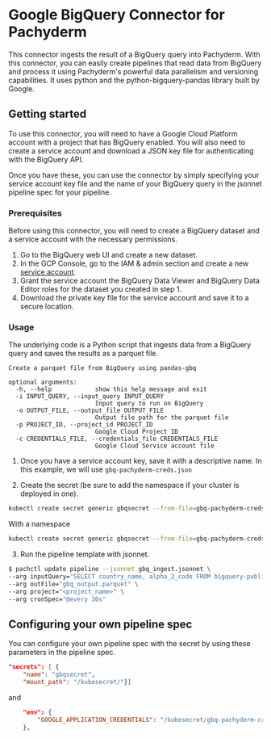 # Google BigQuery Connector for Pachyderm
This connector ingests the result of a BigQuery query into Pachyderm. With this connector, you can easily create pipelines that read data from BigQuery and process it using Pachyderm's powerful data parallelism and versioning capabilities. It uses python and the python-bigquery-pandas library built by Google. 

## Getting started
To use this connector, you will need to have a Google Cloud Platform account with a project that has BigQuery enabled. You will also need to create a service account and download a JSON key file for authenticating with the BigQuery API.

Once you have these, you can use the connector by simply specifying your service account key file and the name of your BigQuery query in the jsonnet pipeline spec for your pipeline.

### Prerequisites
Before using this connector, you will need to create a BigQuery dataset and a service account with the necessary permissions.

1. Go to the BigQuery web UI and create a new dataset.
2. In the GCP Console, go to the IAM & admin section and create a new [service account](https://console.cloud.google.com/iam-admin/serviceaccounts/).
3. Grant the service account the BigQuery Data Viewer and BigQuery Data Editor roles for the dataset you created in step 1.
4. Download the private key file for the service account and save it to a secure location.

### Usage
The underlying code is a Python script that ingests data from a BigQuery query and saves the results as a parquet file.

```
Create a parquet file from BigQuery using pandas-gbq

optional arguments:
  -h, --help            show this help message and exit
  -i INPUT_QUERY, --input_query INPUT_QUERY
                        Input query to run on BigQuery
  -o OUTPUT_FILE, --output_file OUTPUT_FILE
                        Output file path for the parquet file
  -p PROJECT_ID, --project_id PROJECT_ID
                        Google Cloud Project ID
  -c CREDENTIALS_FILE, --credentials_file CREDENTIALS_FILE
                        Google Cloud Service account file
```

1. Once you have a service account key, save it with a descriptive name. In this example, we will use `gbq-pachyderm-creds.json`

2. Create the secret (be sure to add the namespace if your cluster is deployed in one).

```bash
kubectl create secret generic gbqsecret --from-file=gbq-pachyderm-creds.json
```
With a namespace
```bash
kubectl create secret generic gbqsecret --from-file=gbq-pachyderm-creds.json -n mynamespace
```

3. Run the pipeline template with jsonnet.  

```bash
$ pachctl update pipeline --jsonnet gbq_ingest.jsonnet \
--arg inputQuery="SELECT country_name, alpha_2_code FROM bigquery-public-data.utility_us.country_code_iso WHERE alpha_2_code LIKE 'A%'" \
--arg outFile="gbq_output.parquet" \
--arg project="<project_name>" \
--arg cronSpec="@every 30s"
```

## Configuring your own pipeline spec
You can configure your own pipeline spec with the secret by using these parameters in the pipeline spec. 

```json
"secrets": [ {
    "name": "gbqsecret",
    "mount_path": "/kubesecret/"}]
```
and
```json
    "env": {
        "GOOGLE_APPLICATION_CREDENTIALS": "/kubesecret/gbq-pachyderm-creds.json"
    },
```